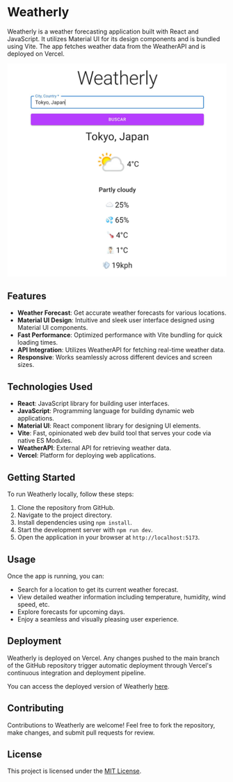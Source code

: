 # Weatherly

Weatherly is a weather forecasting application built with React and JavaScript. It utilizes Material UI for its design components and is bundled using Vite. The app fetches weather data from the WeatherAPI and is deployed on Vercel.

![Screenshot](public/screenshot.jpeg)

## Features

- **Weather Forecast**: Get accurate weather forecasts for various locations.
- **Material UI Design**: Intuitive and sleek user interface designed using Material UI components.
- **Fast Performance**: Optimized performance with Vite bundling for quick loading times.
- **API Integration**: Utilizes WeatherAPI for fetching real-time weather data.
- **Responsive**: Works seamlessly across different devices and screen sizes.

## Technologies Used

- **React**: JavaScript library for building user interfaces.
- **JavaScript**: Programming language for building dynamic web applications.
- **Material UI**: React component library for designing UI elements.
- **Vite**: Fast, opinionated web dev build tool that serves your code via native ES Modules.
- **WeatherAPI**: External API for retrieving weather data.
- **Vercel**: Platform for deploying web applications.

## Getting Started

To run Weatherly locally, follow these steps:

1. Clone the repository from GitHub.
2. Navigate to the project directory.
3. Install dependencies using `npm install`.
4. Start the development server with `npm run dev`.
5. Open the application in your browser at `http://localhost:5173`.

## Usage

Once the app is running, you can:

- Search for a location to get its current weather forecast.
- View detailed weather information including temperature, humidity, wind speed, etc.
- Explore forecasts for upcoming days.
- Enjoy a seamless and visually pleasing user experience.

## Deployment

Weatherly is deployed on Vercel. Any changes pushed to the main branch of the GitHub repository trigger automatic deployment through Vercel's continuous integration and deployment pipeline.

You can access the deployed version of Weatherly [here](https://weatherly-jade.vercel.app/).

## Contributing

Contributions to Weatherly are welcome! Feel free to fork the repository, make changes, and submit pull requests for review.

## License

This project is licensed under the [MIT License](https://opensource.org/licenses/MIT).
